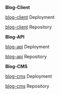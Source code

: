**Blog-Client**

[blog-client](https://blackboardjournal.vercel.app) Deployment

[blog-client](https://github.com/kurniadikevin/blog-client) Repository

**Blog-API**

[blog-api](https://blackboard-api.loca.lt) Deployment

[blog-api](https://github.com/kurniadikevin/blog-api) Repository

**Blog-CMS**

[blog-cms](https://cmsblackboardjournal.vercel.app) Deployment

[blog-cms](https://github.com/kurniadikevin/blog-cms) Repository

